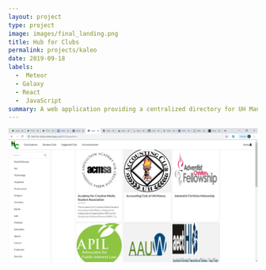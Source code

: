 ```yaml
---
layout: project
type: project
image: images/final_landing.png
title: Hub for Clubs
permalink: projects/kaleo
date: 2019-09-18
labels:
  -  Meteor
  - Galaxy
  - React
  -  JavaScript
summary: A web application providing a centralized directory for UH Manoa clubs.
---
```


<img class="ui medium right floated rounded image" src="/images/final_clubexplorer.png">

<!---
[Hub for Clubs](https://hub-for-clubs.meteorapp.com/#/) is a web application I developed for my software engineering course. I was in charge of the style and the deployment of the site.

This was my first time collaborating using GitHub and with such a large group (four people). Well, four people may not seem like such a large number when you are all working on the same project, committing hundreds of lines of code, it can get hard NOT to step on each other's toes.

Something that surprised me about the software development process is that many of the function you and your group imagine for your project do not end up in the resulting product. Perhaps on paper, it seemed like a good idea at the time or perhaps you simply couldn't find a way to code the function itself. Regardless of the reason why 


[Github Repository](https://github.com/Hub-for-Clubs/Hub-for-Clubs)
[Project Page](https://hub-for-clubs.github.io/)
-->

